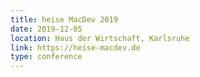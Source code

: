 ```yaml
---
title: heise MacDev 2019
date: 2019-12-05
location: Haus der Wirtschaft, Karlsruhe
link: https://heise-macdev.de
type: conference
---
```

